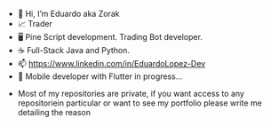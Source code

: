 - 👋 Hi, I’m Eduardo aka Zorak
- 📈 Trader
- 🖥️ Pine Script development. Trading Bot developer.
- ☕ Full-Stack Java and Python.
- 📫 https://www.linkedin.com/in/EduardoLopez-Dev
- 📱 Mobile developer with Flutter in progress...

* Most of my repositories are private, if you want access to any repositoriein particular or want to see my portfolio please write me detailing the reason

<!---
zorakDev/zorakDev is a ✨ special ✨ repository because its `README.md` (this file) appears on your GitHub profile.
You can click the Preview link to take a look at your changes.
--->
